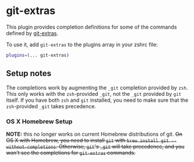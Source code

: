# git-extras

This plugin provides completion definitions for some of the commands defined by [git-extras](https://ghproxy.com/https://github.com/tj/git-extras).

To use it, add `git-extras` to the plugins array in your zshrc file:

```zsh
plugins=(... git-extras)
```

## Setup notes

The completions work by augmenting the `_git` completion provided by `zsh`. This only works with the `zsh`-provided `_git`, not the `_git` provided by `git` itself. If you have both `zsh` and `git` installed, you need to make sure that the `zsh`-provided `_git` takes precedence.

### OS X Homebrew Setup

**NOTE:** this no longer works on current Homebrew distributions of git. ~~On OS X with Homebrew, you need to install `git` with `brew install git --without-completions`. Otherwise, `git`'s `_git` will take precedence, and you won't see the completions for `git-extras` commands.~~
